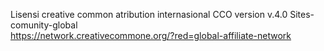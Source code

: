Lisensi creative common atribution internasional CCO version v.4.0
 Sites-comunity-global   
https://network.creativecommone.org/?red=global-affiliate-network
